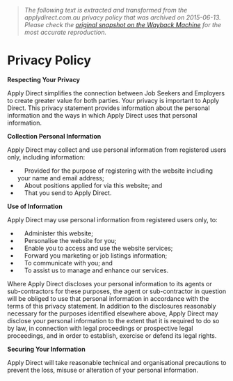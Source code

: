 > *The following text is extracted and transformed from the applydirect.com.au privacy policy that was archived on 2015-06-13. Please check the [original snapshot on the Wayback Machine](https://web.archive.org/web/20150613235827id_/http%3A//www.applydirect.com.au/PrivacyPolicy.aspx) for the most accurate reproduction.*

# Privacy Policy

**Respecting Your Privacy**

Apply Direct simplifies the connection between Job Seekers and Employers to create greater value for both parties. Your privacy is important to Apply Direct. This privacy statement provides information about the personal information and the ways in which Apply Direct uses that personal information.

**Collection Personal Information**

Apply Direct may collect and use personal information from registered users only, including information:

  *     Provided for the purpose of registering with the website including your name and email address;
  *     About positions applied for via this website; and
  *     That you send to Apply Direct.



**Use of Information**

Apply Direct may use personal information from registered users only, to:

  *     Administer this website;
  *     Personalise the website for you;
  *     Enable you to access and use the website services;
  *     Forward you marketing or job listings information;
  *     To communicate with you; and
  *     To assist us to manage and enhance our services.



Where Apply Direct discloses your personal information to its agents or sub-contractors for these purposes, the agent or sub-contractor in question will be obliged to use that personal information in accordance with the terms of this privacy statement. In addition to the disclosures reasonably necessary for the purposes identified elsewhere above, Apply Direct may disclose your personal information to the extent that it is required to do so by law, in connection with legal proceedings or prospective legal proceedings, and in order to establish, exercise or defend its legal rights.

**Securing Your Information**

Apply Direct will take reasonable technical and organisational precautions to prevent the loss, misuse or alteration of your personal information.
